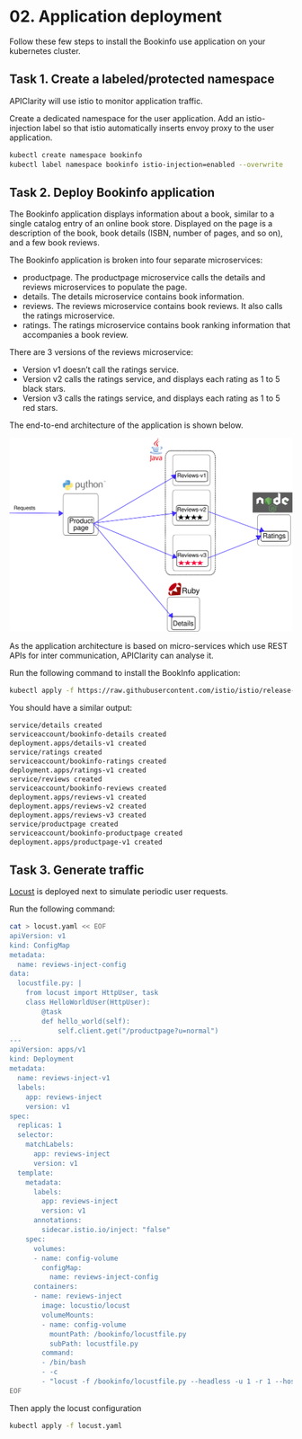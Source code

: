 # 02. Application deployment

Follow these few steps to install the Bookinfo use application on your kubernetes cluster.

## Task 1. Create a labeled/protected namespace

APIClarity will use istio to monitor application traffic.

Create a dedicated namespace for the user application.
Add an istio-injection label so that istio automatically inserts envoy proxy to the user application.

```bash
kubectl create namespace bookinfo
kubectl label namespace bookinfo istio-injection=enabled --overwrite
```

## Task 2. Deploy Bookinfo application

The Bookinfo application displays information about a book, similar to a single catalog entry of an online book store. Displayed on the page is a description of the book, book details (ISBN, number of pages, and so on), and a few book reviews.

The Bookinfo application is broken into four separate microservices:

* productpage. The productpage microservice calls the details and reviews microservices to populate the page.
* details. The details microservice contains book information.
* reviews. The reviews microservice contains book reviews. It also calls the ratings microservice.
* ratings. The ratings microservice contains book ranking information that accompanies a book review.

There are 3 versions of the reviews microservice:

* Version v1 doesn’t call the ratings service.
* Version v2 calls the ratings service, and displays each rating as 1 to 5 black stars.
* Version v3 calls the ratings service, and displays each rating as 1 to 5 red stars.

The end-to-end architecture of the application is shown below.

![](images/booinfo-istio.svg)

As the application architecture is based on micro-services which use REST APIs for inter communication,
APIClarity can analyse it.

Run the following command to install the BookInfo application:

```bash
kubectl apply -f https://raw.githubusercontent.com/istio/istio/release-1.15/samples/bookinfo/platform/kube/bookinfo.yaml --namespace=bookinfo
```

You should have a similar output:

```console
service/details created
serviceaccount/bookinfo-details created
deployment.apps/details-v1 created
service/ratings created
serviceaccount/bookinfo-ratings created
deployment.apps/ratings-v1 created
service/reviews created
serviceaccount/bookinfo-reviews created
deployment.apps/reviews-v1 created
deployment.apps/reviews-v2 created
deployment.apps/reviews-v3 created
service/productpage created
serviceaccount/bookinfo-productpage created
deployment.apps/productpage-v1 created
```

## Task 3. Generate traffic

[Locust](https://docs.locust.io/en/stable/#) is deployed next to simulate periodic user requests.

Run the following command:

```bash
cat > locust.yaml << EOF
apiVersion: v1
kind: ConfigMap
metadata:
  name: reviews-inject-config
data:
  locustfile.py: |
    from locust import HttpUser, task
    class HelloWorldUser(HttpUser):
        @task
        def hello_world(self):
            self.client.get("/productpage?u=normal")
---
apiVersion: apps/v1
kind: Deployment
metadata:
  name: reviews-inject-v1
  labels:
    app: reviews-inject
    version: v1
spec:
  replicas: 1
  selector:
    matchLabels:
      app: reviews-inject
      version: v1
  template:
    metadata:
      labels:
        app: reviews-inject
        version: v1
      annotations:
        sidecar.istio.io/inject: "false"
    spec:
      volumes:
      - name: config-volume
        configMap:
          name: reviews-inject-config
      containers:
      - name: reviews-inject
        image: locustio/locust
        volumeMounts:
        - name: config-volume
          mountPath: /bookinfo/locustfile.py
          subPath: locustfile.py
        command:
        - /bin/bash
        - -c
        - "locust -f /bookinfo/locustfile.py --headless -u 1 -r 1 --host http://productpage.bookinfo.svc.cluster.local:9080"
EOF
```

Then apply the locust configuration

```bash
kubectl apply -f locust.yaml
```
